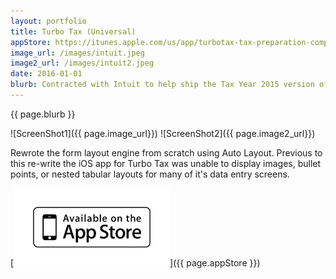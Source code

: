 ```yaml
---
layout: portfolio
title: Turbo Tax (Universal)
appStore: https://itunes.apple.com/us/app/turbotax-tax-preparation-complete/id940247939?mt=8
image_url: /images/intuit.jpeg
image2_url: /images/intuit2.jpeg
date: 2016-01-01
blurb: Contracted with Intuit to help ship the Tax Year 2015 version of TurboTax for iOS.
---
```


{{ page.blurb }}

![ScreenShot1]({{ page.image_url}}) ![ScreenShot2]({{ page.image2_url}})

Rewrote the form layout engine from scratch using Auto Layout.  Previous to this re-write the iOS app for Turbo Tax was unable to display images, bullet points, or nested tabular layouts for many of it's data entry screens.

[![App Store](/images/appstore.png)]({{ page.appStore }})